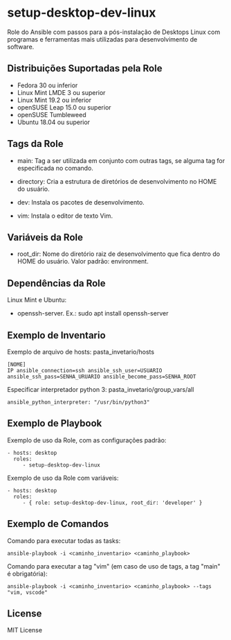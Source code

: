 setup-desktop-dev-linux
=========

Role do Ansible com passos para a pós-instalação de Desktops Linux com programas e ferramentas mais utilizadas para desenvolvimento de software.

Distribuições Suportadas pela Role
------------

- Fedora 30 ou inferior
- Linux Mint LMDE 3 ou superior
- Linux Mint 19.2 ou inferior
- openSUSE Leap 15.0 ou superior
- openSUSE Tumbleweed
- Ubuntu 18.04 ou superior


Tags da Role 
--------------

- main: Tag a ser utilizada em conjunto com outras tags, se alguma tag for especificada no comando.

- directory: Cria a estrutura de diretórios de desenvolvimento no HOME do usuário.
  
- dev: Instala os pacotes de desenvolvimento.
- vim: Instala o editor de texto Vim.


Variáveis da Role 
--------------

- root_dir: Nome do diretório raiz de desenvolvimento que fica dentro do HOME do usuário. Valor padrão: environment.


Dependências da Role 
--------------

Linux Mint e Ubuntu:

- openssh-server. Ex.: sudo apt install openssh-server


Exemplo de Inventario
----------------

Exemplo de arquivo de hosts: pasta_invetario/hosts

    [NOME]
    IP ansible_connection=ssh ansible_ssh_user=USUARIO ansible_ssh_pass=SENHA_URUARIO ansible_become_pass=SENHA_ROOT


Especificar interpretador python 3: pasta_invetario/group_vars/all

    ansible_python_interpreter: "/usr/bin/python3"


Exemplo de Playbook
----------------

Exemplo de uso da Role, com as configurações padrão:

    - hosts: desktop
      roles:
         - setup-desktop-dev-linux

Exemplo de uso da Role com variáveis:

    - hosts: desktop
      roles:
         - { role: setup-desktop-dev-linux, root_dir: 'developer' }


Exemplo de Comandos
----------------

Comando para executar todas as tasks:

    ansible-playbook -i <caminho_inventario> <caminho_playbook>

Comando para executar a tag "vim" (em caso de uso de tags, a tag "main" é obrigatória):

    ansible-playbook -i <caminho_inventario> <caminho_playbook> --tags "vim, vscode"


License
-------

MIT License